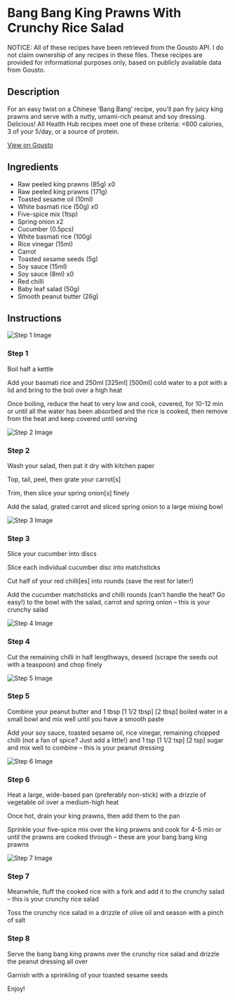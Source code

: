 # Bang Bang King Prawns With Crunchy Rice Salad

NOTICE: All of these recipes have been retrieved from the Gousto API. I do not claim ownership of any recipes in these files. These recipes are provided for informational purposes only, based on publicly available data from Gousto.

## Description

For an easy twist on a Chinese ‘Bang Bang’ recipe, you'll pan fry juicy king prawns and serve with a nutty, umami-rich peanut and soy dressing. Delicious! All Health Hub recipes meet one of these criteria: <600 calories, 3 of your 5/day, or a source of protein.

[View on Gousto](https://www.gousto.co.uk/recipes/cookbook/bang-bang-prawns-with-crunchy-rice-salad)

## Ingredients

- Raw peeled king prawns (85g) x0
- Raw peeled king prawns (171g)
- Toasted sesame oil (10ml)
- White basmati rice (50g) x0
- Five-spice mix (1tsp)
- Spring onion x2
- Cucumber (0.5pcs)
- White basmati rice (100g)
- Rice vinegar (15ml)
- Carrot
- Toasted sesame seeds (5g)
- Soy sauce (15ml)
- Soy sauce (8ml) x0
- Red chilli
- Baby leaf salad (50g)
- Smooth peanut butter (26g)

## Instructions

![Step 1 Image](https://production-media.gousto.co.uk/cms/recipe-step-image/step-1-1653387606763-x200.jpg)

### Step 1

Boil half a kettle

Add your basmati rice and 250ml <span class="text-purple">[325ml] </span><span class="text-danger">[500ml]</span> cold water to a pot with a lid and bring to the boil over a high heat

Once boiling, reduce the heat to very low and cook, covered, for 10-12 min or until all the water has been absorbed and the rice is cooked, then remove from the heat and keep covered until serving

![Step 2 Image](https://production-media.gousto.co.uk/cms/recipe-step-image/step-2-1653387609487-x200.jpg)

### Step 2

Wash your salad, then pat it dry with kitchen paper

Top, tail, peel, then grate your carrot[s]

Trim, then slice your spring onion[s] finely

Add the salad, grated carrot and sliced spring onion to a large mixing bowl

![Step 3 Image](https://production-media.gousto.co.uk/cms/recipe-step-image/step-3-1653387613600-x200.jpg)

### Step 3

Slice your cucumber into discs

Slice each individual cucumber disc into matchsticks

Cut half of your red chilli[es]<span class="text-danger"> </span>into rounds (save the rest for later!)

Add the cucumber matchsticks and chilli rounds (can't handle the heat? Go easy!) to the bowl with the salad, carrot and spring onion – this is your crunchy salad

![Step 4 Image](https://production-media.gousto.co.uk/cms/recipe-step-image/step-4-1653387617416-x200.jpg)

### Step 4

Cut the remaining chilli in half lengthways, deseed (scrape the seeds out with a teaspoon) and chop finely

![Step 5 Image](https://production-media.gousto.co.uk/cms/recipe-step-image/step-5-1653387620201-x200.jpg)

### Step 5

Combine your peanut butter and 1 tbsp <span class="text-purple">[1 1/2 tbsp]</span> <span class="text-danger">[2 tbsp]</span> boiled water in a small bowl and mix well until you have a smooth paste

Add your soy sauce, toasted sesame oil, rice vinegar, remaining chopped chilli (not a fan of spice? Just add a little!) and 1 tsp <span class="text-purple">[1 1/2 tsp]</span> <span class="text-danger">[2 tsp]</span> sugar and mix well to combine – this is your peanut dressing

![Step 6 Image](https://production-media.gousto.co.uk/cms/recipe-step-image/step-6-1653387624052-x200.jpg)

### Step 6

Heat a large, wide-based pan (preferably non-stick) with a drizzle of vegetable oil over a medium-high heat

Once hot, drain your king prawns, then add them to the pan

Sprinkle your five-spice mix over the king prawns and cook for 4-5 min or until the prawns are cooked through – these are your bang bang king prawns

![Step 7 Image](https://production-media.gousto.co.uk/cms/recipe-step-image/step-7-1653387627898-x200.jpg)

### Step 7

Meanwhile, fluff the cooked rice with a fork and add it to the crunchy salad – this is your crunchy rice salad

Toss the crunchy rice salad in a drizzle of olive oil and season with a pinch of salt

### Step 8

Serve the bang bang king prawns over the crunchy rice salad and drizzle the peanut dressing all over

Garnish with a sprinkling of your toasted sesame seeds

Enjoy!

